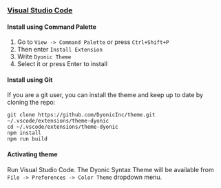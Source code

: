 ### [Visual Studio Code](https://code.visualstudio.com/)

#### Install using Command Palette

1.  Go to `View -> Command Palette` or press `Ctrl+Shift+P`
2.  Then enter `Install Extension`
3.  Write `Dyonic Theme`
4.  Select it or press Enter to install

#### Install using Git

If you are a git user, you can install the theme and keep up to date by cloning the repo:

    git clone https://github.com/DyonicInc/theme.git ~/.vscode/extensions/theme-dyonic
    cd ~/.vscode/extensions/theme-dyonic
    npm install
    npm run build

#### Activating theme

Run Visual Studio Code. The Dyonic Syntax Theme will be available from `File -> Preferences -> Color Theme` dropdown menu.
